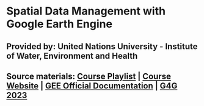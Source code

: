 # Spatial Data Management with Google Earth Engine
## Provided by: United Nations University - Institute of Water, Environment and Health
## Source materials: [Course Playlist](https://www.youtube.com/playlist?list=PLAxJ4-o7ZoPeXzIjOJx3vBF0ftKlcYH9J) |  [Course Website](https://geog-414.gishub.org/index.html) | [GEE Official Documentation](https://developers.google.com/earth-engine/guides) | [G4G 2023](https://geemap.org/workshops/G4G_2023/)